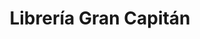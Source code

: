 ---
title: "Librería Gran Capitán"
url: /huetor-tajar/libreria-gran-capitan-calle-gran-capitan/
shop: Bücher
---